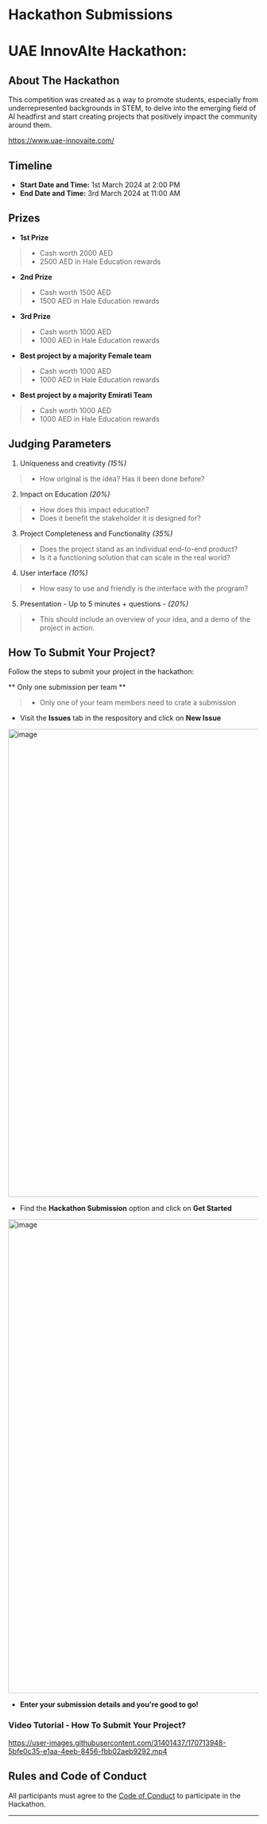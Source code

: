 # Hackathon Submissions 

# UAE InnovAIte Hackathon: 

## About The Hackathon

This competition was created as a way to promote students, especially from underrepresented backgrounds in STEM, to delve into the emerging field of AI headfirst and start creating projects that positively impact the community around them.

https://www.uae-innovaite.com/

## Timeline

* **Start Date and Time:** 1st March 2024 at 2:00 PM 
* **End Date and Time:** 3rd March 2024 at 11:00 AM 

## Prizes

* **1st Prize**

>* Cash worth 2000 AED
>* 2500 AED in Hale Education rewards


* **2nd Prize**

>* Cash worth 1500 AED
>* 1500 AED in Hale Education rewards

* **3rd Prize**

>* Cash worth 1000 AED
>* 1000 AED in Hale Education rewards

* **Best project by a majority Female team**

>* Cash worth 1000 AED
>* 1000 AED in Hale Education rewards

* **Best project by a majority Emirati Team**

>* Cash worth 1000 AED
>* 1000 AED in Hale Education rewards

## Judging Parameters

1. Uniqueness and creativity *(15%)*
   
> * How original is the idea? Has it been done before?

2. Impact on Education *(20%)*
> * How does this impact education?
> * Does it benefit the stakeholder it is designed for?

3. Project Completeness and Functionality *(35%)*

> * Does the project stand as an individual end-to-end product?
> * Is it a functioning solution that can scale in the real world?

4. User interface *(10%)*
> * How easy to use and friendly is the interface with the program?

5. Presentation - Up to 5 minutes + questions - *(20%)*
> * This should include an overview of your idea, and a demo of the project in action. 

## How To Submit Your Project?

Follow the steps to submit your project in the hackathon:

** Only one submission per team **

> * Only one of your team members need to crate a submission

* Visit the **Issues** tab in the respository and click on **New Issue**
<img width="939" alt="image" src="https://user-images.githubusercontent.com/31401437/170703361-5194ebb5-6938-4a25-abef-25ea4c60ae0b.png">

* Find the **Hackathon Submission** option and click on **Get Started** 
<img width="951" alt="image" src="https://user-images.githubusercontent.com/31401437/170703875-ec6a0737-f910-4734-9c5b-cb359d12ac91.png">

* **Enter your submission details and you're good to go!**

### Video Tutorial - How To Submit Your Project?

https://user-images.githubusercontent.com/31401437/170713948-5bfe0c35-e1aa-4eeb-8456-fbb02aeb9292.mp4

## Rules and Code of Conduct

All participants must agree to the [Code of Conduct](CODE_OF_CONDUCT.md) to participate in the Hackathon.

---

